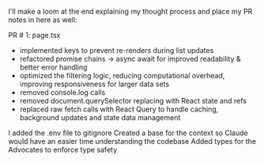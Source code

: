I'll make a loom at the end explaining my thought process and place my PR notes in here as well:

PR # 1: 
page.tsx
* implemented keys to prevent re-renders during list updates
* refactored promise chains -> async await for improved readability & better error handling
* optimized the filtering logic, reducing computational overhead, improving responsiveness for larger data sets
* removed console.log calls
* removed document.querySelector replacing with React state and refs
* replaced raw fetch calls with React Query to handle caching, background updates and state data management

I added the .env file to gitignore
Created a base for the context so Claude would have an easier time understanding the codebase
Added types for the Advocates to enforce type safety